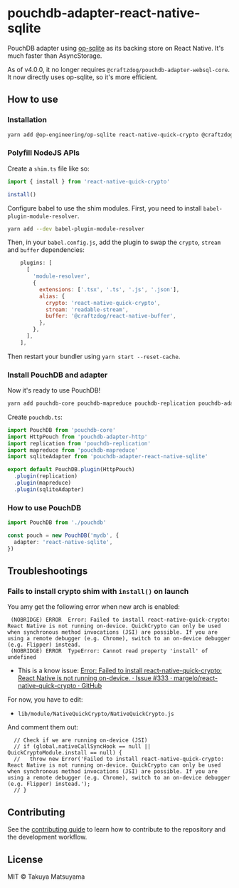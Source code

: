 # pouchdb-adapter-react-native-sqlite

PouchDB adapter using [op-sqlite](https://github.com/OP-Engineering/op-sqlite) as its backing store on React Native.
It's much faster than AsyncStorage.

As of v4.0.0, it no longer requires `@craftzdog/pouchdb-adapter-websql-core`.
It now directly uses op-sqlite, so it's more efficient.

## How to use

### Installation

```sh
yarn add @op-engineering/op-sqlite react-native-quick-crypto @craftzdog/react-native-buffer
```

### Polyfill NodeJS APIs

Create a `shim.ts` file like so:

```ts
import { install } from 'react-native-quick-crypto'

install()
```

Configure babel to use the shim modules. First, you need to install `babel-plugin-module-resolver`.

```sh
yarn add --dev babel-plugin-module-resolver
```

Then, in your `babel.config.js`, add the plugin to swap the `crypto`, `stream` and `buffer` dependencies:

```js
    plugins: [
      [
        'module-resolver',
        {
          extensions: ['.tsx', '.ts', '.js', '.json'],
          alias: {
            crypto: 'react-native-quick-crypto',
            stream: 'readable-stream',
            buffer: '@craftzdog/react-native-buffer',
          },
        },
      ],
    ],
```

Then restart your bundler using `yarn start --reset-cache`.

### Install PouchDB and adapter

Now it's ready to use PouchDB!

```sh
yarn add pouchdb-core pouchdb-mapreduce pouchdb-replication pouchdb-adapter-http pouchdb-adapter-react-native-sqlite
```

Create `pouchdb.ts`:

```ts
import PouchDB from 'pouchdb-core'
import HttpPouch from 'pouchdb-adapter-http'
import replication from 'pouchdb-replication'
import mapreduce from 'pouchdb-mapreduce'
import sqliteAdapter from 'pouchdb-adapter-react-native-sqlite'

export default PouchDB.plugin(HttpPouch)
  .plugin(replication)
  .plugin(mapreduce)
  .plugin(sqliteAdapter)
```

### How to use PouchDB

```ts
import PouchDB from './pouchdb'

const pouch = new PouchDB('mydb', {
  adapter: 'react-native-sqlite',
})
```

## Troubleshootings

### Fails to install crypto shim with `install()` on launch

You amy get the following error when new arch is enabled:

```
 (NOBRIDGE) ERROR  Error: Failed to install react-native-quick-crypto: React Native is not running on-device. QuickCrypto can only be used when synchronous method invocations (JSI) are possible. If you are using a remote debugger (e.g. Chrome), switch to an on-device debugger (e.g. Flipper) instead.
 (NOBRIDGE) ERROR  TypeError: Cannot read property 'install' of undefined
```

- This is a know issue: [Error: Failed to install react-native-quick-crypto: React Native is not running on-device. · Issue #333 · margelo/react-native-quick-crypto · GitHub](https://github.com/margelo/react-native-quick-crypto/issues/333)

For now, you have to edit:

- `lib/module/NativeQuickCrypto/NativeQuickCrypto.js`

And comment them out:

```
  // Check if we are running on-device (JSI)
  // if (global.nativeCallSyncHook == null || QuickCryptoModule.install == null) {
  //   throw new Error('Failed to install react-native-quick-crypto: React Native is not running on-device. QuickCrypto can only be used when synchronous method invocations (JSI) are possible. If you are using a remote debugger (e.g. Chrome), switch to an on-device debugger (e.g. Flipper) instead.');
  // }
```

## Contributing

See the [contributing guide](CONTRIBUTING.md) to learn how to contribute to the repository and the development workflow.

## License

MIT © Takuya Matsuyama

